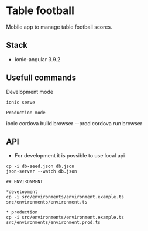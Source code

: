# Table football

Mobile app to manage table football scores.

## Stack

* ionic-angular 3.9.2

## Usefull commands

Development mode
```
ionic serve

Production mode
```
ionic cordova build browser --prod
cordova run browser

## API

* For development it is possible to use local api
```
cp -i db-seed.json db.json
json-server --watch db.json

## ENVIRONMENT

*development
cp -i src/environments/environment.example.ts src/environments/environment.ts

* production
cp -i src/environments/environment.example.ts src/environments/environment.prod.ts
